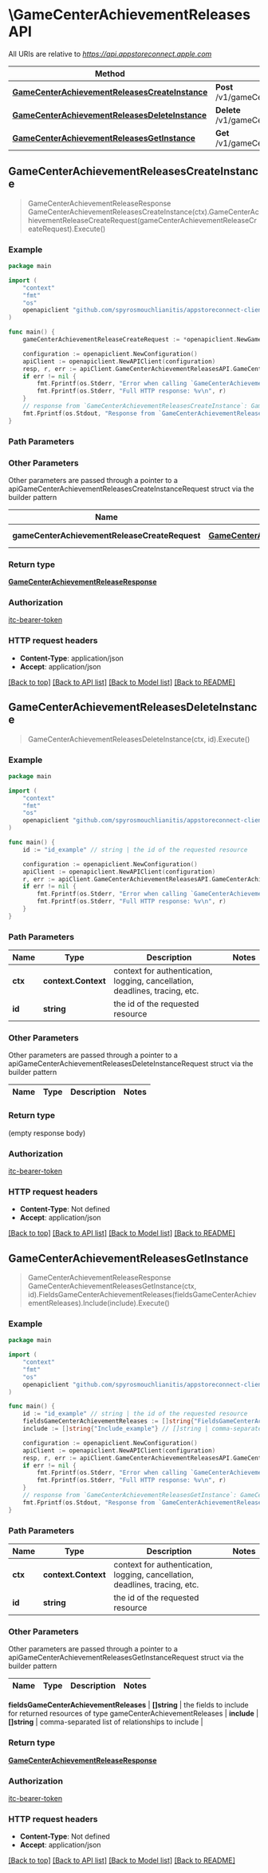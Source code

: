 # \GameCenterAchievementReleasesAPI

All URIs are relative to *https://api.appstoreconnect.apple.com*

Method | HTTP request | Description
------------- | ------------- | -------------
[**GameCenterAchievementReleasesCreateInstance**](GameCenterAchievementReleasesAPI.md#GameCenterAchievementReleasesCreateInstance) | **Post** /v1/gameCenterAchievementReleases | 
[**GameCenterAchievementReleasesDeleteInstance**](GameCenterAchievementReleasesAPI.md#GameCenterAchievementReleasesDeleteInstance) | **Delete** /v1/gameCenterAchievementReleases/{id} | 
[**GameCenterAchievementReleasesGetInstance**](GameCenterAchievementReleasesAPI.md#GameCenterAchievementReleasesGetInstance) | **Get** /v1/gameCenterAchievementReleases/{id} | 



## GameCenterAchievementReleasesCreateInstance

> GameCenterAchievementReleaseResponse GameCenterAchievementReleasesCreateInstance(ctx).GameCenterAchievementReleaseCreateRequest(gameCenterAchievementReleaseCreateRequest).Execute()



### Example

```go
package main

import (
	"context"
	"fmt"
	"os"
	openapiclient "github.com/spyrosmouchlianitis/appstoreconnect-client"
)

func main() {
	gameCenterAchievementReleaseCreateRequest := *openapiclient.NewGameCenterAchievementReleaseCreateRequest(*openapiclient.NewGameCenterAchievementReleaseCreateRequestData("Type_example", *openapiclient.NewGameCenterAchievementReleaseCreateRequestDataRelationships(*openapiclient.NewGameCenterAchievementReleaseCreateRequestDataRelationshipsGameCenterDetail(*openapiclient.NewAppRelationshipsGameCenterDetailData("Type_example", "Id_example")), *openapiclient.NewGameCenterAchievementLocalizationCreateRequestDataRelationshipsGameCenterAchievement(*openapiclient.NewGameCenterAchievementLocalizationRelationshipsGameCenterAchievementData("Type_example", "Id_example"))))) // GameCenterAchievementReleaseCreateRequest | GameCenterAchievementRelease representation

	configuration := openapiclient.NewConfiguration()
	apiClient := openapiclient.NewAPIClient(configuration)
	resp, r, err := apiClient.GameCenterAchievementReleasesAPI.GameCenterAchievementReleasesCreateInstance(context.Background()).GameCenterAchievementReleaseCreateRequest(gameCenterAchievementReleaseCreateRequest).Execute()
	if err != nil {
		fmt.Fprintf(os.Stderr, "Error when calling `GameCenterAchievementReleasesAPI.GameCenterAchievementReleasesCreateInstance``: %v\n", err)
		fmt.Fprintf(os.Stderr, "Full HTTP response: %v\n", r)
	}
	// response from `GameCenterAchievementReleasesCreateInstance`: GameCenterAchievementReleaseResponse
	fmt.Fprintf(os.Stdout, "Response from `GameCenterAchievementReleasesAPI.GameCenterAchievementReleasesCreateInstance`: %v\n", resp)
}
```

### Path Parameters



### Other Parameters

Other parameters are passed through a pointer to a apiGameCenterAchievementReleasesCreateInstanceRequest struct via the builder pattern


Name | Type | Description  | Notes
------------- | ------------- | ------------- | -------------
 **gameCenterAchievementReleaseCreateRequest** | [**GameCenterAchievementReleaseCreateRequest**](GameCenterAchievementReleaseCreateRequest.md) | GameCenterAchievementRelease representation | 

### Return type

[**GameCenterAchievementReleaseResponse**](GameCenterAchievementReleaseResponse.md)

### Authorization

[itc-bearer-token](../README.md#itc-bearer-token)

### HTTP request headers

- **Content-Type**: application/json
- **Accept**: application/json

[[Back to top]](#) [[Back to API list]](../README.md#documentation-for-api-endpoints)
[[Back to Model list]](../README.md#documentation-for-models)
[[Back to README]](../README.md)


## GameCenterAchievementReleasesDeleteInstance

> GameCenterAchievementReleasesDeleteInstance(ctx, id).Execute()



### Example

```go
package main

import (
	"context"
	"fmt"
	"os"
	openapiclient "github.com/spyrosmouchlianitis/appstoreconnect-client"
)

func main() {
	id := "id_example" // string | the id of the requested resource

	configuration := openapiclient.NewConfiguration()
	apiClient := openapiclient.NewAPIClient(configuration)
	r, err := apiClient.GameCenterAchievementReleasesAPI.GameCenterAchievementReleasesDeleteInstance(context.Background(), id).Execute()
	if err != nil {
		fmt.Fprintf(os.Stderr, "Error when calling `GameCenterAchievementReleasesAPI.GameCenterAchievementReleasesDeleteInstance``: %v\n", err)
		fmt.Fprintf(os.Stderr, "Full HTTP response: %v\n", r)
	}
}
```

### Path Parameters


Name | Type | Description  | Notes
------------- | ------------- | ------------- | -------------
**ctx** | **context.Context** | context for authentication, logging, cancellation, deadlines, tracing, etc.
**id** | **string** | the id of the requested resource | 

### Other Parameters

Other parameters are passed through a pointer to a apiGameCenterAchievementReleasesDeleteInstanceRequest struct via the builder pattern


Name | Type | Description  | Notes
------------- | ------------- | ------------- | -------------


### Return type

 (empty response body)

### Authorization

[itc-bearer-token](../README.md#itc-bearer-token)

### HTTP request headers

- **Content-Type**: Not defined
- **Accept**: application/json

[[Back to top]](#) [[Back to API list]](../README.md#documentation-for-api-endpoints)
[[Back to Model list]](../README.md#documentation-for-models)
[[Back to README]](../README.md)


## GameCenterAchievementReleasesGetInstance

> GameCenterAchievementReleaseResponse GameCenterAchievementReleasesGetInstance(ctx, id).FieldsGameCenterAchievementReleases(fieldsGameCenterAchievementReleases).Include(include).Execute()



### Example

```go
package main

import (
	"context"
	"fmt"
	"os"
	openapiclient "github.com/spyrosmouchlianitis/appstoreconnect-client"
)

func main() {
	id := "id_example" // string | the id of the requested resource
	fieldsGameCenterAchievementReleases := []string{"FieldsGameCenterAchievementReleases_example"} // []string | the fields to include for returned resources of type gameCenterAchievementReleases (optional)
	include := []string{"Include_example"} // []string | comma-separated list of relationships to include (optional)

	configuration := openapiclient.NewConfiguration()
	apiClient := openapiclient.NewAPIClient(configuration)
	resp, r, err := apiClient.GameCenterAchievementReleasesAPI.GameCenterAchievementReleasesGetInstance(context.Background(), id).FieldsGameCenterAchievementReleases(fieldsGameCenterAchievementReleases).Include(include).Execute()
	if err != nil {
		fmt.Fprintf(os.Stderr, "Error when calling `GameCenterAchievementReleasesAPI.GameCenterAchievementReleasesGetInstance``: %v\n", err)
		fmt.Fprintf(os.Stderr, "Full HTTP response: %v\n", r)
	}
	// response from `GameCenterAchievementReleasesGetInstance`: GameCenterAchievementReleaseResponse
	fmt.Fprintf(os.Stdout, "Response from `GameCenterAchievementReleasesAPI.GameCenterAchievementReleasesGetInstance`: %v\n", resp)
}
```

### Path Parameters


Name | Type | Description  | Notes
------------- | ------------- | ------------- | -------------
**ctx** | **context.Context** | context for authentication, logging, cancellation, deadlines, tracing, etc.
**id** | **string** | the id of the requested resource | 

### Other Parameters

Other parameters are passed through a pointer to a apiGameCenterAchievementReleasesGetInstanceRequest struct via the builder pattern


Name | Type | Description  | Notes
------------- | ------------- | ------------- | -------------

 **fieldsGameCenterAchievementReleases** | **[]string** | the fields to include for returned resources of type gameCenterAchievementReleases | 
 **include** | **[]string** | comma-separated list of relationships to include | 

### Return type

[**GameCenterAchievementReleaseResponse**](GameCenterAchievementReleaseResponse.md)

### Authorization

[itc-bearer-token](../README.md#itc-bearer-token)

### HTTP request headers

- **Content-Type**: Not defined
- **Accept**: application/json

[[Back to top]](#) [[Back to API list]](../README.md#documentation-for-api-endpoints)
[[Back to Model list]](../README.md#documentation-for-models)
[[Back to README]](../README.md)

